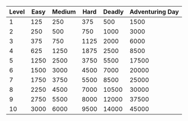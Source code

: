 | Level | Easy | Medium | Hard | Deadly | Adventuring Day |
| ----- | ---- | ------ | ---- | ------ | --------------- |
| 1     | 125  | 250    | 375  | 500    | 1500            |
| 2     | 250  | 500    | 750  | 1000   | 3000            |
| 3     | 375  | 750    | 1125 | 2000   | 6000            |
| 4     | 625  | 1250   | 1875 | 2500   | 8500            |
| 5     | 1250 | 2500   | 3750 | 5500   | 17500           |
| 6     | 1500 | 3000   | 4500 | 7000   | 20000           |
| 7     | 1750 | 3750   | 5500 | 8500   | 25000           |
| 8     | 2250 | 4500   | 7000 | 10500  | 30000           |
| 9     | 2750 | 5500   | 8000 | 12000  | 37500           |
| 10    | 3000 | 6000   | 9500 | 14000  | 45000           |
